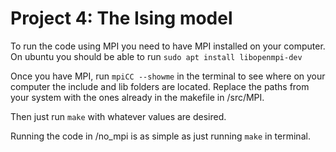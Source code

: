 # Project 4: The Ising model

To run the code using MPI you need to have MPI installed on your computer. 
On ubuntu you should be able to run ```sudo apt install libopenmpi-dev```
  
Once you have MPI, run 
  ```mpiCC --showme```
in the terminal to see where on your computer the include and lib folders are located. Replace the paths from your system with the ones already in the makefile in /src/MPI.

Then just run ```make``` with whatever values are desired.

Running the code in /no_mpi is as simple as just running ```make``` in terminal.
